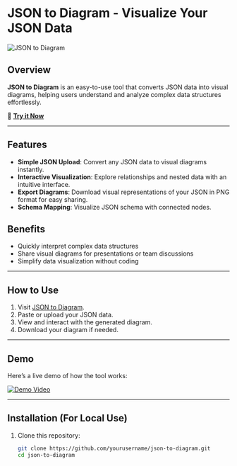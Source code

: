 # JSON to Diagram - Visualize Your JSON Data

![JSON to Diagram](https://yourgithubpage.github.io/your-image-path.png)

## Overview

**JSON to Diagram** is an easy-to-use tool that converts JSON data into visual diagrams, helping users understand and analyze complex data structures effortlessly.

🔗 **[Try it Now](https://yourgithubpage.github.io/json-to-diagram.html)**

---

## Features

- **Simple JSON Upload**: Convert any JSON data to visual diagrams instantly.
- **Interactive Visualization**: Explore relationships and nested data with an intuitive interface.
- **Export Diagrams**: Download visual representations of your JSON in PNG format for easy sharing.
- **Schema Mapping**: Visualize JSON schema with connected nodes.

## Benefits

- Quickly interpret complex data structures
- Share visual diagrams for presentations or team discussions
- Simplify data visualization without coding

---

## How to Use

1. Visit [JSON to Diagram](https://yourgithubpage.github.io/json-to-diagram.html).
2. Paste or upload your JSON data.
3. View and interact with the generated diagram.
4. Download your diagram if needed.

---

## Demo

Here’s a live demo of how the tool works:

[![Demo Video](https://img.youtube.com/vi/your-demo-video-id/0.jpg)](https://www.youtube.com/watch?v=your-demo-video-id)

---

## Installation (For Local Use)

1. Clone this repository:

   ```bash
   git clone https://github.com/yourusername/json-to-diagram.git
   cd json-to-diagram
